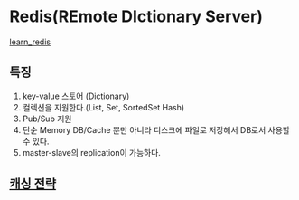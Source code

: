 # Redis(REmote DIctionary Server)

[learn_redis](https://github.com/newkayak12/Learn_Redis)

## 특징
1. key-value 스토어 (Dictionary)
2. 컬렉션을 지원한다.(List, Set, SortedSet Hash)
3. Pub/Sub 지원
4. 단순 Memory DB/Cache 뿐만 아니라 디스크에 파일로 저장해서 DB로서 사용할 수 있다.
5. master-slave의 replication이 가능하다.

## [캐싱 전략](../cs/CacheStrategy.md)
